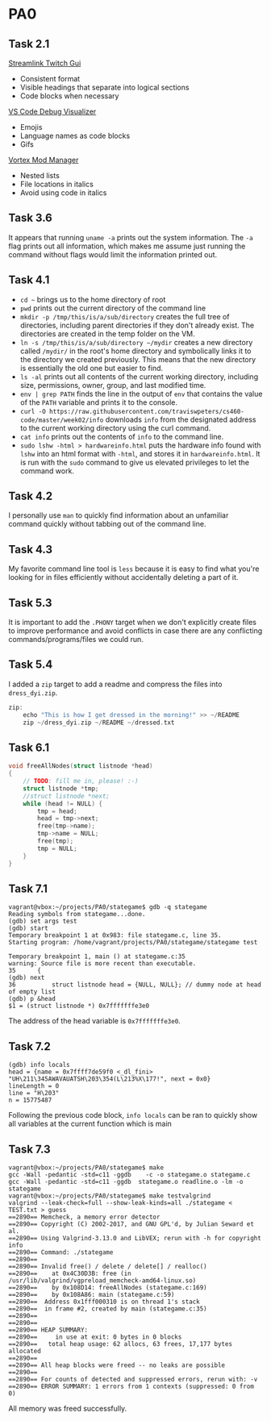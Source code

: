 # PA0
## Task 2.1
[Streamlink Twitch Gui](https://github.com/streamlink/streamlink-twitch-gui)
* Consistent format
* Visible headings that separate into logical sections
* Code blocks when necessary

[VS Code Debug Visualizer](https://github.com/hediet/vscode-debug-visualizer/blob/master/extension/README.md)
* Emojis
* Language names as code blocks
* Gifs

[Vortex Mod Manager](https://github.com/Nexus-Mods/Vortex)
* Nested lists
* File locations in italics
* Avoid using code in italics
## Task 3.6
It appears that running `uname -a` prints out the system information. The `-a` flag prints out all information, which makes me assume just running the command without flags would limit the information printed out. 
## Task 4.1
* `cd ~` brings us to the home directory of root
* `pwd` prints out the current directory of the command line
* `mkdir -p /tmp/this/is/a/sub/directory` creates the full tree of directories, including parent directories if they don't already exist. The directories are created in the temp folder on the VM.
* `ln -s /tmp/this/is/a/sub/directory ~/mydir` creates a new directory called `/mydir/` in the root's home directory and symbolically links it to the directory we created previously. This means that the new directory is essentially the old one but easier to find. 
* `ls -al` prints out all contents of the current working directory, including size, permissions, owner, group, and last modified time.
* `env | grep PATH` finds the line in the output of `env` that contains the value of the `PATH` variable and prints it to the console. 
* `curl -O https://raw.githubusercontent.com/traviswpeters/cs460-code/master/week02/info` downloads `info` from the designated address to the current working directory using the curl command.  
* `cat info` prints out the contents of `info` to the command line. 
* `sudo lshw -html > hardwareinfo.html` puts the hardware info found with `lshw` into an html format with `-html`, and stores it in `hardwareinfo.html`. It is run with the `sudo` command to give us elevated privileges to let the command work. 
## Task 4.2
I personally use `man` to quickly find information about an unfamiliar command quickly without tabbing out of the command line. 
## Task 4.3
My favorite command line tool is `less` because it is easy to find what you're looking for in files efficiently without accidentally deleting a part of it.  
## Task 5.3
It is important to add the `.PHONY` target when we don't explicitly create files to improve performance and avoid conflicts in case there are any conflicting commands/programs/files we could run. 
## Task 5.4
I added a `zip` target to add a readme and compress the files into `dress_dyi.zip`. 
```C
zip: 
	echo "This is how I get dressed in the morning!" >> ~/README
	zip ~/dress_dyi.zip ~/README ~/dressed.txt
```
## Task 6.1
```C
void freeAllNodes(struct listnode *head)
{
    // TODO: fill me in, please! :-)
    struct listnode *tmp;
    //struct listnode *next;
    while (head != NULL) {
        tmp = head;
        head = tmp->next;
        free(tmp->name);
        tmp->name = NULL;
        free(tmp);
        tmp = NULL;
    }
}
```
## Task 7.1
```
vagrant@vbox:~/projects/PA0/stategame$ gdb -q stategame
Reading symbols from stategame...done.
(gdb) set args test
(gdb) start
Temporary breakpoint 1 at 0x983: file stategame.c, line 35.
Starting program: /home/vagrant/projects/PA0/stategame/stategame test

Temporary breakpoint 1, main () at stategame.c:35
warning: Source file is more recent than executable.
35      {
(gdb) next
36          struct listnode head = {NULL, NULL}; // dummy node at head of empty list
(gdb) p &head
$1 = (struct listnode *) 0x7fffffffe3e0
```
The address of the head variable is ```0x7fffffffe3e0```.
## Task 7.2
```
(gdb) info locals
head = {name = 0x7ffff7de59f0 <_dl_fini> "UH\211\345AWAVAUATSH\203\354(L\213%X\177!", next = 0x0}
lineLength = 0
line = "H\203"
n = 15775487
```
Following the previous code block, ```info locals``` can be ran to quickly show all variables at the current function which is main
## Task 7.3
```
vagrant@vbox:~/projects/PA0/stategame$ make
gcc -Wall -pedantic -std=c11 -ggdb    -c -o stategame.o stategame.c
gcc -Wall -pedantic -std=c11 -ggdb  stategame.o readline.o -lm -o stategame
vagrant@vbox:~/projects/PA0/stategame$ make testvalgrind
valgrind --leak-check=full --show-leak-kinds=all ./stategame < TEST.txt > guess
==2890== Memcheck, a memory error detector
==2890== Copyright (C) 2002-2017, and GNU GPL'd, by Julian Seward et al.
==2890== Using Valgrind-3.13.0 and LibVEX; rerun with -h for copyright info
==2890== Command: ./stategame
==2890==
==2890== Invalid free() / delete / delete[] / realloc()
==2890==    at 0x4C30D3B: free (in /usr/lib/valgrind/vgpreload_memcheck-amd64-linux.so)
==2890==    by 0x108D14: freeAllNodes (stategame.c:169)
==2890==    by 0x108A86: main (stategame.c:59)
==2890==  Address 0x1fff000310 is on thread 1's stack
==2890==  in frame #2, created by main (stategame.c:35)
==2890==
==2890==
==2890== HEAP SUMMARY:
==2890==     in use at exit: 0 bytes in 0 blocks
==2890==   total heap usage: 62 allocs, 63 frees, 17,177 bytes allocated
==2890==
==2890== All heap blocks were freed -- no leaks are possible
==2890==
==2890== For counts of detected and suppressed errors, rerun with: -v
==2890== ERROR SUMMARY: 1 errors from 1 contexts (suppressed: 0 from 0)
```
All memory was freed successfully. 